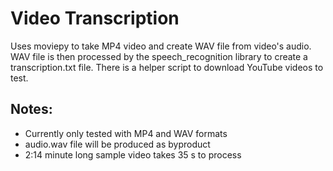 # Video Transcription
Uses moviepy to take MP4 video and create WAV file from video's audio. WAV file is then processed by the speech_recognition library to create a transcription.txt file. There is a helper script to download YouTube videos to test.

## Notes:
- Currently only tested with MP4 and WAV formats
- audio.wav file will be produced as byproduct 
- 2:14 minute long sample video takes 35 s to process
